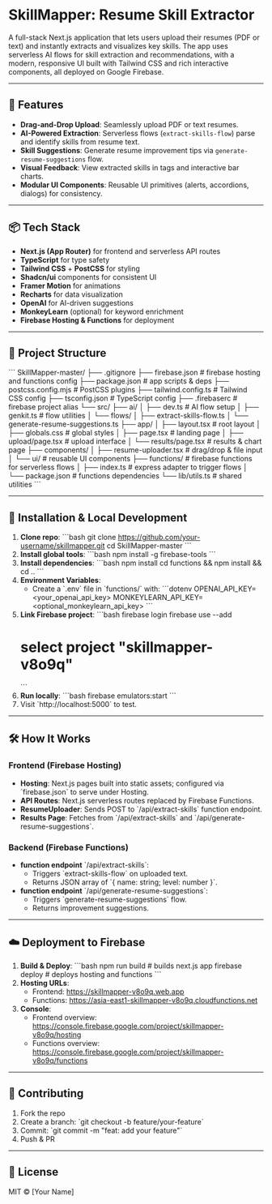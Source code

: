 # SkillMapper: Resume Skill Extractor

A full-stack Next.js application that lets users upload their resumes (PDF or text) and instantly extracts and visualizes key skills. The app uses serverless AI flows for skill extraction and recommendations, with a modern, responsive UI built with Tailwind CSS and rich interactive components, all deployed on Google Firebase.

---

## 🚀 Features

- **Drag-and-Drop Upload**: Seamlessly upload PDF or text resumes.
- **AI-Powered Extraction**: Serverless flows (`extract-skills-flow`) parse and identify skills from resume text.
- **Skill Suggestions**: Generate resume improvement tips via `generate-resume-suggestions` flow.
- **Visual Feedback**: View extracted skills in tags and interactive bar charts.
- **Modular UI Components**: Reusable UI primitives (alerts, accordions, dialogs) for consistency.

---

## 📦 Tech Stack

- **Next.js (App Router)** for frontend and serverless API routes
- **TypeScript** for type safety
- **Tailwind CSS** + **PostCSS** for styling
- **Shadcn/ui** components for consistent UI
- **Framer Motion** for animations
- **Recharts** for data visualization
- **OpenAI** for AI-driven suggestions
- **MonkeyLearn** (optional) for keyword enrichment
- **Firebase Hosting & Functions** for deployment

---

## 📁 Project Structure

\`\`\`
SkillMapper-master/
├── .gitignore
├── firebase.json                 # firebase hosting and functions config
├── package.json                  # app scripts & deps
├── postcss.config.mjs            # PostCSS plugins
├── tailwind.config.ts            # Tailwind CSS config
├── tsconfig.json                 # TypeScript config
├── .firebaserc                   # firebase project alias
└── src/
    ├── ai/
    │   ├── dev.ts                # AI flow setup
    │   ├── genkit.ts             # flow utilities
    │   └── flows/
    │       ├── extract-skills-flow.ts
    │       └── generate-resume-suggestions.ts
    ├── app/
    │   ├── layout.tsx            # root layout
    │   ├── globals.css           # global styles
    │   ├── page.tsx              # landing page
    │   ├── upload/page.tsx       # upload interface
    │   └── results/page.tsx      # results & chart page
    ├── components/
    │   ├── resume-uploader.tsx   # drag/drop & file input
    │   └── ui/                   # reusable UI components
    ├── functions/                # firebase functions for serverless flows
    │   ├── index.ts             # express adapter to trigger flows
    │   └── package.json         # functions dependencies
    └── lib/utils.ts              # shared utilities
\`\`\`

---

## 🔧 Installation & Local Development

1. **Clone repo**:
   \`\`\`bash
   git clone https://github.com/your-username/skillmapper.git
   cd SkillMapper-master
   \`\`\`
2. **Install global tools**:
   \`\`\`bash
   npm install -g firebase-tools
   \`\`\`
3. **Install dependencies**:
   \`\`\`bash
   npm install
   cd functions && npm install && cd ..
   \`\`\`
4. **Environment Variables**:
   - Create a \`.env\` file in \`functions/\` with:
     \`\`\`dotenv
     OPENAI_API_KEY=<your_openai_api_key>
     MONKEYLEARN_API_KEY=<optional_monkeylearn_api_key>
     \`\`\`
5. **Link Firebase project**:
   \`\`\`bash
   firebase login
   firebase use --add
   # select project "skillmapper-v8o9q"
   \`\`\`
6. **Run locally**:
   \`\`\`bash
   firebase emulators:start
   \`\`\`
7. Visit \`http://localhost:5000\` to test.

---

## 🛠 How It Works

### Frontend (Firebase Hosting)

- **Hosting**: Next.js pages built into static assets; configured via \`firebase.json\` to serve under Hosting.
- **API Routes**: Next.js serverless routes replaced by Firebase Functions.
- **ResumeUploader**: Sends POST to \`/api/extract-skills\` function endpoint.
- **Results Page**: Fetches from \`/api/extract-skills\` and \`/api/generate-resume-suggestions\`.

### Backend (Firebase Functions)

- **function endpoint** \`/api/extract-skills\`:
  - Triggers \`extract-skills-flow\` on uploaded text.
  - Returns JSON array of \`{ name: string; level: number }\`.
- **function endpoint** \`/api/generate-resume-suggestions\`:
  - Triggers \`generate-resume-suggestions\` flow.
  - Returns improvement suggestions.

---

## ☁️ Deployment to Firebase

1. **Build & Deploy**:
   \`\`\`bash
   npm run build         # builds next.js app
   firebase deploy       # deploys hosting and functions
   \`\`\`
2. **Hosting URLs**:
   - Frontend: https://skillmapper-v8o9q.web.app
   - Functions: https://asia-east1-skillmapper-v8o9q.cloudfunctions.net
3. **Console**:
   - Frontend overview: https://console.firebase.google.com/project/skillmapper-v8o9q/hosting
   - Functions overview: https://console.firebase.google.com/project/skillmapper-v8o9q/functions

---

## 🤝 Contributing

1. Fork the repo  
2. Create a branch: \`git checkout -b feature/your-feature\`  
3. Commit: \`git commit -m "feat: add your feature"\`  
4. Push & PR  

---

## 📄 License

MIT © [Your Name]
